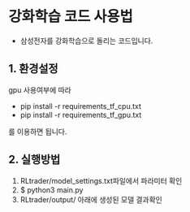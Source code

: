 # 강화학습 코드 사용법
- 삼성전자를 강화학습으로 돌리는 코드입니다.

## 1. 환경설정
gpu 사용여부에 따라

- pip install -r requirements_tf_cpu.txt
- pip install -r requirements_tf_gpu.txt

를 이용하면 됩니다.

 ## 2. 실행방법
 
 1. RLtrader/model_settings.txt파일에서 파라미터 확인
 2. $ python3 main.py
 3. RLtrader/output/ 아래에 생성된 모델  결과확인
